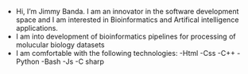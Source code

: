 -  Hi, I’m Jimmy Banda. I am an innovator in the software development space and I am interested in Bioinformatics and Artifical intelligence applications.
-  I am into development of bioinformatics pipelines for processing of molucular biology datasets
- I am comfortable with the following technologies:
            -Html
            -Css
            -C++
            -Python
            -Bash
            -Js
            -C sharp
<!---
JimmyXtesla/JimmyXtesla is a ✨ special ✨ repository because its `README.md` (this file) appears on your GitHub profile.
You can click the Preview link to take a look at your changes.
--->
